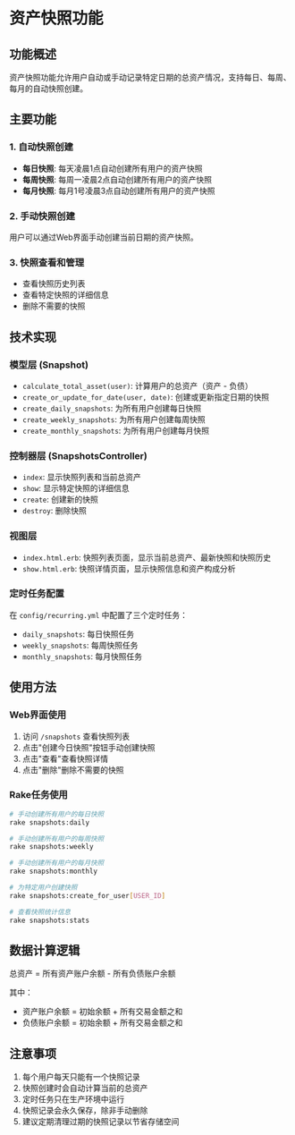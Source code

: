# 资产快照功能

## 功能概述

资产快照功能允许用户自动或手动记录特定日期的总资产情况，支持每日、每周、每月的自动快照创建。

## 主要功能

### 1. 自动快照创建
- **每日快照**: 每天凌晨1点自动创建所有用户的资产快照
- **每周快照**: 每周一凌晨2点自动创建所有用户的资产快照
- **每月快照**: 每月1号凌晨3点自动创建所有用户的资产快照

### 2. 手动快照创建
用户可以通过Web界面手动创建当前日期的资产快照。

### 3. 快照查看和管理
- 查看快照历史列表
- 查看特定快照的详细信息
- 删除不需要的快照

## 技术实现

### 模型层 (Snapshot)
- `calculate_total_asset(user)`: 计算用户的总资产（资产 - 负债）
- `create_or_update_for_date(user, date)`: 创建或更新指定日期的快照
- `create_daily_snapshots`: 为所有用户创建每日快照
- `create_weekly_snapshots`: 为所有用户创建每周快照
- `create_monthly_snapshots`: 为所有用户创建每月快照

### 控制器层 (SnapshotsController)
- `index`: 显示快照列表和当前总资产
- `show`: 显示特定快照的详细信息
- `create`: 创建新的快照
- `destroy`: 删除快照

### 视图层
- `index.html.erb`: 快照列表页面，显示当前总资产、最新快照和快照历史
- `show.html.erb`: 快照详情页面，显示快照信息和资产构成分析

### 定时任务配置
在 `config/recurring.yml` 中配置了三个定时任务：
- `daily_snapshots`: 每日快照任务
- `weekly_snapshots`: 每周快照任务  
- `monthly_snapshots`: 每月快照任务

## 使用方法

### Web界面使用
1. 访问 `/snapshots` 查看快照列表
2. 点击"创建今日快照"按钮手动创建快照
3. 点击"查看"查看快照详情
4. 点击"删除"删除不需要的快照

### Rake任务使用
```bash
# 手动创建所有用户的每日快照
rake snapshots:daily

# 手动创建所有用户的每周快照
rake snapshots:weekly

# 手动创建所有用户的每月快照
rake snapshots:monthly

# 为特定用户创建快照
rake snapshots:create_for_user[USER_ID]

# 查看快照统计信息
rake snapshots:stats
```

## 数据计算逻辑

总资产 = 所有资产账户余额 - 所有负债账户余额

其中：
- 资产账户余额 = 初始余额 + 所有交易金额之和
- 负债账户余额 = 初始余额 + 所有交易金额之和

## 注意事项

1. 每个用户每天只能有一个快照记录
2. 快照创建时会自动计算当前的总资产
3. 定时任务只在生产环境中运行
4. 快照记录会永久保存，除非手动删除
5. 建议定期清理过期的快照记录以节省存储空间
